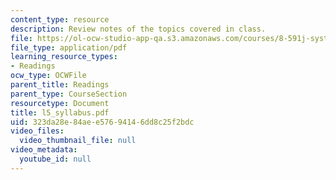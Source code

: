 ```yaml
---
content_type: resource
description: Review notes of the topics covered in class.
file: https://ol-ocw-studio-app-qa.s3.amazonaws.com/courses/8-591j-systems-biology-fall-2004/323da28e84aee57694146dd8c25f2bdc_l5_syllabus.pdf
file_type: application/pdf
learning_resource_types:
- Readings
ocw_type: OCWFile
parent_title: Readings
parent_type: CourseSection
resourcetype: Document
title: l5_syllabus.pdf
uid: 323da28e-84ae-e576-9414-6dd8c25f2bdc
video_files:
  video_thumbnail_file: null
video_metadata:
  youtube_id: null
---
```

